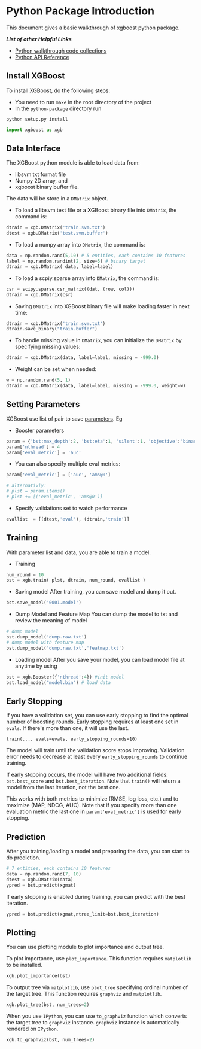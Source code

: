 Python Package Introduction
===========================
This document gives a basic walkthrough of xgboost python package.

***List of other Helpful Links***
* [Python walkthrough code collections](https://github.com/tqchen/xgboost/blob/master/demo/guide-python)
* [Python API Reference](python_api.rst)

Install XGBoost
---------------
To install XGBoost, do the following steps:

* You need to run `make` in the root directory of the project
* In the  `python-package` directory run
```shell
python setup.py install
```

```python
import xgboost as xgb
```

Data Interface
--------------
The XGBoost python module is able to load data from:
- libsvm txt format file
- Numpy 2D array, and 
- xgboost binary buffer file. 

The data will be store in a ```DMatrix``` object.

* To load a libsvm text file or a XGBoost binary file into ```DMatrix```, the command is:
```python
dtrain = xgb.DMatrix('train.svm.txt')
dtest = xgb.DMatrix('test.svm.buffer')
```
* To load a numpy array into ```DMatrix```, the command is:
```python
data = np.random.rand(5,10) # 5 entities, each contains 10 features
label = np.random.randint(2, size=5) # binary target
dtrain = xgb.DMatrix( data, label=label)
```
* To load a scpiy.sparse array into ```DMatrix```, the command is:
```python
csr = scipy.sparse.csr_matrix((dat, (row, col)))
dtrain = xgb.DMatrix(csr)
```
* Saving ```DMatrix``` into XGBoost binary file will make loading faster in next time:
```python
dtrain = xgb.DMatrix('train.svm.txt')
dtrain.save_binary("train.buffer")
```
* To handle missing value in ```DMatrix```, you can initialize the ```DMatrix``` by specifying missing values:
```python
dtrain = xgb.DMatrix(data, label=label, missing = -999.0)
```
* Weight can be set when needed:
```python
w = np.random.rand(5, 1)
dtrain = xgb.DMatrix(data, label=label, missing = -999.0, weight=w)
```

Setting Parameters
------------------
XGBoost use list of pair to save [parameters](../parameter.md). Eg
* Booster parameters
```python
param = {'bst:max_depth':2, 'bst:eta':1, 'silent':1, 'objective':'binary:logistic' }
param['nthread'] = 4
param['eval_metric'] = 'auc'
```
* You can also specify multiple eval metrics:
```python
param['eval_metric'] = ['auc', 'ams@0'] 

# alternativly:
# plst = param.items()
# plst += [('eval_metric', 'ams@0')]
```

* Specify validations set to watch performance
```python
evallist  = [(dtest,'eval'), (dtrain,'train')]
```

Training
--------

With parameter list and data, you are able to train a model.
* Training
```python
num_round = 10
bst = xgb.train( plst, dtrain, num_round, evallist )
```
* Saving model
After training, you can save model and dump it out.
```python
bst.save_model('0001.model')
```
* Dump Model and Feature Map
You can dump the model to txt and review the meaning of model
```python
# dump model
bst.dump_model('dump.raw.txt')
# dump model with feature map
bst.dump_model('dump.raw.txt','featmap.txt')
```
* Loading model
After you save your model, you can load model file at anytime by using
```python
bst = xgb.Booster({'nthread':4}) #init model
bst.load_model("model.bin") # load data
```

Early Stopping
--------------
If you have a validation set, you can use early stopping to find the optimal number of boosting rounds.
Early stopping requires at least one set in `evals`. If there's more than one, it will use the last.

`train(..., evals=evals, early_stopping_rounds=10)`

The model will train until the validation score stops improving. Validation error needs to decrease at least every `early_stopping_rounds` to continue training.

If early stopping occurs, the model will have two additional fields: `bst.best_score` and `bst.best_iteration`. Note that `train()` will return a model from the last iteration, not the best one.

This works with both metrics to minimize (RMSE, log loss, etc.) and to maximize (MAP, NDCG, AUC). Note that if you specify more than one evaluation metric the last one in `param['eval_metric']` is used for early stopping.

Prediction
----------
After you training/loading a model and preparing the data, you can start to do prediction.
```python
# 7 entities, each contains 10 features
data = np.random.rand(7, 10)
dtest = xgb.DMatrix(data)
ypred = bst.predict(xgmat)
```

If early stopping is enabled during training, you can predict with the best iteration.
```python
ypred = bst.predict(xgmat,ntree_limit=bst.best_iteration)
```

Plotting
--------

You can use plotting module to plot importance and output tree.

To plot importance, use ``plot_importance``. This function requires ``matplotlib`` to be installed.

```python
xgb.plot_importance(bst)
```

To output tree via ``matplotlib``, use ``plot_tree`` specifying ordinal number of the target tree.
This function requires ``graphviz`` and ``matplotlib``.

```python
xgb.plot_tree(bst, num_trees=2)
```

When you use ``IPython``, you can use ``to_graphviz`` function which converts the target tree to ``graphviz`` instance. ``graphviz`` instance is automatically rendered on ``IPython``.

```python
xgb.to_graphviz(bst, num_trees=2)
```
